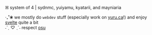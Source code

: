 ꕤ system of 4 | sydnmc, yuiyamu, kyatarii, and mayniaria

‧₊˚❀ we mostly do `webdev` stuff (especially work on [yuru.ca](https://yuru.ca)!) and enjoy [svelte](https://github.com/sveltejs/svelte) quite a bit\
˗ˋˏ ♡ ˎˊ˗ respect [osu](https://github.com/ppy/osu)
